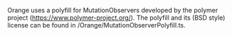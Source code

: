 
Orange uses a polyfill for MutationObservers developed by the polymer project (https://www.polymer-project.org/).
The polyfill and its (BSD style) license can be found in /Orange/MutationObserverPolyfill.ts.
